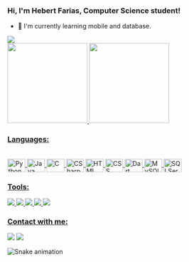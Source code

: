 ### Hi, I'm Hebert Farias, Computer Science student!

- 🌱 I'm currently learning mobile and database.

<div>
  <img src="https://komarev.com/ghpvc/?username=HebertFB&style=flat-square">
</div>

<div>
  <a href="https://github.com/HebertFB">
  <img height="180em" src="https://github-readme-stats.vercel.app/api?username=HebertFB&show_icons=true&include_all_commits=true&theme=react"/>
  <img height="180em" src="https://github-readme-stats.vercel.app/api/top-langs/?username=HebertFB&layout=compact&theme=react"/>
</div>

### Languages:
<div style="display: inline_block"><br>
  <img align="center" alt="Python" height="30" width="40" src="https://cdn.jsdelivr.net/gh/devicons/devicon/icons/python/python-original.svg"/>
  <img align="center" alt="Java" height="30" width="40" src="https://cdn.jsdelivr.net/gh/devicons/devicon/icons/java/java-original.svg"/>
  <img align="center" alt="C" height="30" width="40" src="https://cdn.jsdelivr.net/gh/devicons/devicon/icons/c/c-original.svg"/>
  <img align="center" alt="CSharp" height="30" width="40" src="https://cdn.jsdelivr.net/gh/devicons/devicon/icons/csharp/csharp-original.svg"/>
  <img align="center" alt="HTML" height="30" width="40" src="https://cdn.jsdelivr.net/gh/devicons/devicon/icons/html5/html5-original.svg"/>
  <img align="center" alt="CSS" height="30" width="40" src="https://cdn.jsdelivr.net/gh/devicons/devicon/icons/css3/css3-original.svg"/>  
  <img align="center" alt="Dart" height="30" width="40" src="https://cdn.jsdelivr.net/gh/devicons/devicon/icons/dart/dart-original.svg"/>
  <img align="center" alt="MySQL" height="30" width="40" src="https://cdn.jsdelivr.net/gh/devicons/devicon/icons/mysql/mysql-plain-wordmark.svg"/>
  <img align="center" alt="SQLServer" height="30" width="40" src="https://www.svgrepo.com/show/303229/microsoft-sql-server-logo.svg"/>
</div>

### Tools:
<div>
  <img src="https://img.shields.io/badge/Visual_Studio_Code-0078D4?style=for-the-badge&logo=visual%20studio%20code&logoColor=white"/>
  <img src="https://img.shields.io/badge/PyCharm-000000.svg?&style=for-the-badge&logo=PyCharm&logoColor=white"/>
  <img src="https://img.shields.io/badge/Windows-0078D6?style=for-the-badge&logo=windows&logoColor=white"/>
  <img src="https://img.shields.io/badge/GitHub-100000?style=for-the-badge&logo=github&logoColor=white"/>
  <img src="https://img.shields.io/badge/GIT-E44C30?style=for-the-badge&logo=git&logoColor=white"/>
</div>

### Contact with me:
<div>
  <a href="https://www.linkedin.com/in/hebertfb/" target="_blank"><img src="https://img.shields.io/badge/-LinkedIn-%230077B5?style=for-the-badge&logo=linkedin&logoColor=white" target="_blank"></a> 
  <a href="mailto:hebertfbarbosa@outlook.com"><img src="https://img.shields.io/badge/Microsoft_Outlook-0078D4?style=for-the-badge&logo=microsoft-outlook&logoColor=white" target="_blank"></a>
  
  ![Snake animation](https://github.com/HebertFB/HebertFB/blob/output/github-contribution-grid-snake.svg)
  
</div>
